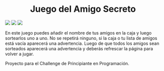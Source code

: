 <h1 align="center"> Juego del Amigo Secreto</h1>
 <p align="left">
   <img src="https://img.shields.io/badge/aluraLATAM-lightblue">
   <img src="https://img.shields.io/badge/ONE-Oracle_next_education-green">
   <img src="https://img.shields.io/badge/Status-Finalizado!-blue">
   </p>

En este juego puedes añadir el nombre de tus amigos en la caja y luego sortearlos uno a uno.
No se repetirá ninguno, si la caja o tu lista de amigos está vacía aparecerá una advertencia.
Luego de que todos los amigos sean sorteados aparecerá una advertencia y deberás refrescar la página para volver a jugar.

Proyecto para el Challenge de Principiante en Programación.

